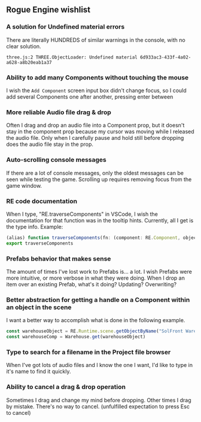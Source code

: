 
## Rogue Engine wishlist

### A solution for Undefined material errors

There are literally HUNDREDS of similar warnings in the console, with no clear solution.

    three.js:2 THREE.ObjectLoader: Undefined material 6d933ac3-433f-4a02-a628-a8b20eab1a37


### Ability to add many Components without touching the mouse

I wish the `Add Component` screen input box didn't change focus, so I could add several Components one after another, pressing enter between 


### More reliable Audio file drag & drop

Often I drag and drop an audio file into a Component prop, but it doesn't stay in the component prop because my cursor was moving while I released the audio file. Only when I carefully pause and hold still before dropping does the audio file stay in the prop.


### Auto-scrolling console messages

If there are a lot of console messages, only the oldest messages can be seen while testing the game. Scrolling up requires removing focus from the game window.


### RE code documentation

When I type, "RE.traverseComponents" in VSCode, I wish the documentation for that function was in the tooltip hints. Currently, all I get is the type info. Example:

```ts
(alias) function traverseComponents(fn: (component: RE.Component, objectUUID: string, index: number) => void): void
export traverseComponents
```


### Prefabs behavior that makes sense

The amount of times I've lost work to Prefabs is... a lot. I wish Prefabs were more intuitive, or more verbose in what they were doing. When I drop an item over an existing Prefab, what's it doing? Updating? Overwriting?


### Better abstraction for getting a handle on a Component within an object in the scene

I want a better way to accomplish what is done in the following example.

```ts
const warehouseObject = RE.Runtime.scene.getObjectByName("SolFront Warehouse") as THREE.Object3D;
const warehouseComp = Warehouse.get(warehouseObject)
```


### Type to search for a filename in the Project file browser

When I've got lots of audio files and I know the one I want, I'd like to type in it's name to find it quickly.


### Ability to cancel a drag & drop operation

Sometimes I drag and change my mind before dropping. Other times I drag by mistake. There's no way to cancel. (unfulfilled expectation to press Esc to cancel)